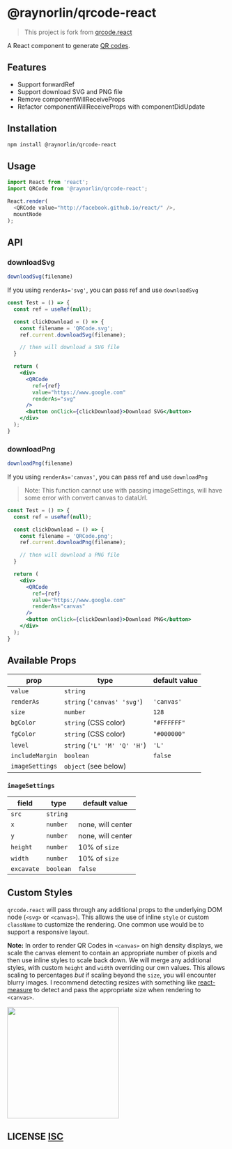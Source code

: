 # @raynorlin/qrcode-react
> This project is fork from [qrcode.react](https://github.com/zpao/qrcode.react)

A React component to generate [QR codes](http://en.wikipedia.org/wiki/QR_code).

## Features

* Support forwardRef
* Support download SVG and PNG file
* Remove componentWillReceiveProps
* Refactor componentWillReceiveProps with componentDidUpdate

## Installation

```sh
npm install @raynorlin/qrcode-react
```

## Usage

```js
import React from 'react';
import QRCode from '@raynorlin/qrcode-react';

React.render(
  <QRCode value="http://facebook.github.io/react/" />,
  mountNode
);
```

## API
### downloadSvg

```js
downloadSvg(filename)
```

If you using `renderAs='svg'`, you can pass ref and use `downloadSvg`

```jsx
const Test = () => {
  const ref = useRef(null);

  const clickDownload = () => {
    const filename = 'QRCode.svg';
    ref.current.downloadSvg(filename);

    // then will download a SVG file
  }

  return (
    <div>
      <QRCode
        ref={ref}
        value="https://www.google.com"
        renderAs="svg"
      />
      <button onClick={clickDownload}>Download SVG</button>
    </div>
  );
}
```

### downloadPng

```js
downloadPng(filename)
```

If you using `renderAs='canvas'`, you can pass ref and use `downloadPng`

> Note: This function cannot use with passing imageSettings, will have some error with convert canvas to dataUrl.

```jsx
const Test = () => {
  const ref = useRef(null);

  const clickDownload = () => {
    const filename = 'QRCode.png';
    ref.current.downloadPng(filename);

    // then will download a PNG file
  }

  return (
    <div>
      <QRCode
        ref={ref}
        value="https://www.google.com"
        renderAs="canvas"
      />
      <button onClick={clickDownload}>Download PNG</button>
    </div>
  );
}
```

## Available Props

prop      | type                 | default value
----------|----------------------|--------------
`value`   | `string`             |
`renderAs`| `string` (`'canvas' 'svg'`) | `'canvas'`
`size`    | `number`             | `128`
`bgColor` | `string` (CSS color) | `"#FFFFFF"`
`fgColor` | `string` (CSS color) | `"#000000"`
`level`   | `string` (`'L' 'M' 'Q' 'H'`)            | `'L'`
`includeMargin` | `boolean`      | `false`
`imageSettings` | `object` (see below) |

### `imageSettings`

field      | type                 | default value
-----------|----------------------|--------------
`src`      | `string`             |
`x`        | `number`             | none, will center
`y`        | `number`             | none, will center
`height`   | `number`             | 10% of `size`
`width`    | `number`             | 10% of `size`
`excavate` | `boolean`            | `false`

## Custom Styles

`qrcode.react` will pass through any additional props to the underlying DOM node (`<svg>` or `<canvas>`). This allows the use of inline `style` or custom `className` to customize the rendering. One common use would be to support a responsive layout.

**Note:** In order to render QR Codes in `<canvas>` on high density displays, we scale the canvas element to contain an appropriate number of pixels and then use inline styles to scale back down. We will merge any additional styles, with custom `height` and `width` overriding our own values. This allows scaling to percentages *but* if scaling beyond the `size`, you will encounter blurry images. I recommend detecting resizes with something like [react-measure](https://github.com/souporserious/react-measure) to detect and pass the appropriate size when rendering to `<canvas>`.

<img src="qrcode.png" height="256" width="256">


## LICENSE [ISC](LICENSE)

